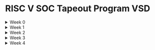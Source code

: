 
# RISC V SOC Tapeout Program VSD

<details>
  <summary>Week 0 </summary>

# Week 0 - Tools Installation

### **System Requirements**
- 6 GB RAM
- 50 GB HDD
- Ubuntu 20.04 or higher
- 4 vCPU

### <ins>**Yosys**</ins>
```bash
$ sudo apt-get update
$ git clone https://github.com/YosysHQ/yosys.git
$ cd yosys
$ sudo apt install make (If make is not installed please install it)
$ sudo apt-get install build-essential clang bison flex \
libreadline-dev gawk tcl-dev libffi-dev git \
graphviz xdot pkg-config python3 libboost-system-dev \
libboost-python-dev libboost-filesystem-dev zlib1g-dev
$ make config-gcc
$ make
$ sudo make install
```
![Alt Text](Images/Yosys.png)

### <ins>**Icarus Verilog**</ins>
```bash
$ sudo apt-get update
$ sudo apt-get install iverilog
```
![Alt Text](Images/IcarusVerilog.png)

### <ins>**Gtkwave**</ins>
```bash
$ sudo apt-get update
$ sudo apt install gtkwave
```
![Alt Text](Images/gtkwave.png)

</details>

<details>
  <summary>Week 1 </summary>


   <details>
       <summary>Day 1 </summary>

## **Day 1 - Introduction to Verilog RTL Design and Synthesis**

### <ins>**Introduction to open-source simulator Iverilog**</ins>

Folder structure of the git clone:
- `lib` - will contain sky130 standard cell library
- `my_lib/verilog_models` - will contain standard cell verilog model
- `verilog_files` -contains the lab experiments source files

![Alt Text](Images/IverilogFlow.png)


Example of a design good_mux.v 

```
module good_mux (input i0 , input i1 , input sel , output reg y);
always @ (*)
begin
	if(sel)
		y <= i1;
	else 
		y <= i0;
end
endmodule
```
Example of a testbench tb_good_mux.v 

```
`timescale 1ns / 1ps
module tb_good_mux;
	// Inputs
	reg i0,i1,sel;
	// Outputs
	wire y;

        // Instantiate the Unit Under Test (UUT)
	good_mux uut (
		.sel(sel),
		.i0(i0),
		.i1(i1),
		.y(y)
	);

	initial begin
	$dumpfile("tb_good_mux.vcd");
	$dumpvars(0,tb_good_mux);
	// Initialize Inputs
	sel = 0;
	i0 = 0;
	i1 = 0;
	#300 $finish;
	end

always #75 sel = ~sel;
always #10 i0 = ~i0;
always #55 i1 = ~i1;
endmodule
```
Command to run the design and testbench
```
iverilog good_mux.v tb_good_mux.v
```
The output of the iverilog is a .vcd file and a.out file is created. By executing a.out iverilog dump the vcd file.

### <ins>**Introduction to GTKWave**</ins>

Gtkwave will be used to generate the waveforms and display in visual format.

Command to view the vcd file in gtkwave 
```
gtkwave tb_good_mux.vcd
```
The waveform in gtwave is shown below


![Alt Text](Images/IverilogFlow.png)

### <ins>**Introduction to Yosys**</ins>

It is the synthesizer used to convert RTL to netlist.
Netlist should be the same as the Design but represented in the form of standard cells.
The same testbench can be used to verify RTL and Synthesized Netlist.


![Alt Text](Images/YosysFlow.png)

### <ins>**Introduction to Logic Synthesis**</ins>


![Alt Text](Images/SynthesisIllustration.png)

### <ins>**Lab using Yosys and Sky130 PDKs**</ins>


</details>

<details>
  <summary>Day 2 </summary>

	
## **Day 2 - Timing libs, Hierarchical vs Flat Synthesis and Efficient Flop Coding Styles**

### <ins>** Introduction to timing .libs**</ins>

Libraries are characterized based on PVT (process, voltage, temperature) \
Process -> Variations due to fabrication \
Voltage -> Variations due to voltage \
Temperature -> Variations due to temperature 

As seen in the screenshot below \
tt stands for typical in the .lib name \
025C stands for temperature of 25 C in the .lib name \
1v80 stands for voltage of 1.8V in the .lib name

![Alt Text](Images/LibraryFile.png)

-cell defines the beginning of the cell. Other information of cells mentioned are:
- Leakage power based on the combination of inputs
- Area
- Power ports
- Input capacitance
- Power associated with the pin
- Transition
- Delay

### <ins>**Hierarchical vs Flat Synthesis**</ins>

### <ins>**Hierarchical Synthesis**</ins>

Report after synthesizing multiple_modules.v. As shown below the sub_modules statistics are printed. For example, sub-module1 has 1 AND gate and sub-module2 has 1 OR gate. This is an example of Hierarchical Synthesis.

![Alt Text](Images/SubmoduleCode.png)

Hierarchy is preserved. sub_module1 and sub_module2 are instantiated separately in the synthesized Verilog netlist. Rather than seeing AND or OR gate, we see sub_modules when we run the command 'show' as shown in the screenshot.

![Alt Text](Images/SubmodeleBlock.png)

If we look into the sub_module2 in synthesized netlist 'multiple_modules_hier.v', we see that rather than OR gate, the inputs a & b, pass through the inverter and then NAND gate. It is because in CMOS, stacking PMOS, which happens in 'OR' gate is bad as PMOS has lower mobility and always have to be wider to get some meaningful output. The next step is to check .lib file for the answer.

### <ins>**Flat Synthesis**</ins>

The design can be flattened by using the command `flatten`.

Screenshot shows the command, synthesized netlist and the logical diagram.

![Alt Text](Images/FlattenImage.png)

### <ins>**Sub-module Level Synthesis**</ins>

RTL (Register Transfer Level) designs are often modular, with various functional blocks or sub-modules. Sub-module level synthesis allows each of these sub-modules to be synthesized independently.

Why is the sub-module level synthesis necessary?

- Optimization and Area Reduction: By synthesizing sub-modules separately, the synthesis tool can optimize each one individually. It performs logic optimization, technology mapping, and area minimization for each sub-module. This leads to more efficient use of resources and reduced overall chip area.
- Resuability: Each submodule can be designed, verified, and optimized independently. They can be reused in a large design multiple times saving time and enhancing efficiency. 
- Parallel Processing: Different sub-modules can be synthesized concurrently, improving efficiency. For large designs, parallel synthesis significantly reduces turnaround time.

The commands to run sub-module synthesis
```
read_liberty -lib ../lib/sky130_fd_sc_hd__tt_025C_1v80.lib
read_verilog multiple_modules.v
synth -top sub_module1
abc -liberty ../lib/sky130_fd_sc_hd__tt_025C_1v80.lib
show
```

The screenshot shows that when sub_module1 is synthesized, only AND gate is generated. 

![Alt Text](Images/Submodel1.png)

### <ins>**Various Flop Coding Styles and Optimization**</ins>

### <ins>**Why do we need flops and how do they prevent glitches in the circuit?**</ins>

Glitches can occur in digital circuits due to various reasons such as signal delays, noise, or timing issues. Flops prevent glitches during the operation in the following ways:

- Synchronization: Flops are edge-triggered devices, meaning they respond only to transitions of the input signal (e.g., rising edge, falling edge). This synchronization ensures that the output changes only at specific points, reducing the likelihood of glitches caused by transient signal variations.
- Timing Control: Flops are typically controlled by a clock signal, ensuring that all circuit operations occur synchronously. This eliminates timing issues that could lead to glitches due to data arriving at different times.

![Alt Text](Images/WhyFlops.png)

### <ins>**Different types of flops**</ins>

To initialize flops, we need to `set` and `reset` which can be synchronous or asynchronous.

![Alt Text](Images/TypesOfFlop.png)


The screenshot below shows DFF with asynchronous reset HDL simulation in Iverilog and  waveform display in GTKwave. Irrespective of the clock and d, as soon as async_reset=1, q=0.

![Alt Text](Images/DffAsyncresWave.png)

### <ins>**Synthesizing flops**</ins>

The command to synthesize ***DFF with asynchronous reset*** as an example
```
read_liberty -lib ../lib/sky130_fd_sc_hd__tt_025C_1v80.lib
read_verilog dff_asyncres.v
synth -top dff_asyncres
dfflibmap -liberty ../lib/sky130_fd_sc_hd__tt_025C_1v80.lib
abc -liberty ../lib/sky130_fd_sc_hd__tt_025C_1v80.lib
show
```
![Alt Text](Images/DffAsyncresBlock.png)


On synthesizing ***DFF with synchronous reset*** we get NOR gate with inverted `d` as shown in the screenshot below. However,on evaluating the boolean expression, we reached the same logic realization. 


![Alt Text](Images/DffSyncresBlock.png)


### <ins>**Synthesizing mult2 (multiply by 2)**</ins>

 
To implement `y[3:0] = 2*a[2:0]`, we append a `1'b0 `to the `a[2:0]` i.e, `y[3:0] = {a[2:0],0}`. This is also equal to left shift the input bits by 1.
This can be realized by just wiring.
So we expect no hardware which is also seen in the screenshot below, analysis after synthesis and show. The command 'abc' is not required for mapping when there are no cells.

![Alt Text](Images/Mul2Block.png)

### <ins>**Synthesizing mult9 (multiply by 9 or 8+1)**</ins>

`y=9*a` can be considered `8*a+1*a`
To implement `y[5:0] = 9*a[2:0]`, we append `000` to `a[2:0]` and then add `a` i.e, `y[5:0] = {a[2:0],000} + a[2:0]`.
This can be realized just by wiring.
So we expect no hardware which is also seen in the screenshot below, analysis after synthesis and show. The command 'abc' is not required for mapping when there are no cells.

![Alt Text](Images/Mul8Block.png)

</details>

<details>
	<summary>Day 3</summary>
	
## **Day 3 - Combinational and Sequential Optimizations**

### <ins>**Introduction to Optimizations**</ins>

### <ins>**Combinational Logic Optimization**</ins>

It means squeezing the logic to get the most optimized design in terms of area and power. the most commonly used techniques are:
1) Constant propagation using direct optimization
2) Boolean logic optimization using K-map and Quine McKlusky

An example of constant propagation optimization is highlighted below.

![Alt Text](Images/ConstantPropagation.png)

An example of boolean optimization is highlighted below.

![Alt Text](Images/BooleanLogicOptimization.png)

### <ins>**Sequential Logic Optimization**</ins>

The technqiues used are:

1) Basic
   - Sequential constant propagation
2) Advanced (not covered as part of lab)
   - Static optimization
   - Retiming
   - Sequential logic cloning (floorplan aware synthesis)

An example of sequential constant propagation is highlighted below of DFF with asynchronous reset where D input is grounded. To note, the same technique cannot be applied to DFF with the asynchronous set because while `Q=1` when `Set=1`, but `Q=0` at `Set=0` at the next CLK pulse. Q is dependent not only on Set but also on the clock edge.

![Alt Text](Images/SequentialConstant.png)

Retiming is a technique to improve the performance of the circuit.

![Alt Text](Images/StateOpt.png)

### <ins>**Combinational Logic Optimizations**</ins>

Commands for optimization

```
opt_clean -purge
```
### <ins>**Optimization of opt_check.v**</ins>

Syntax for opt_check.v
```
module opt_check (input a , input b , output y);
        assign y = a?b:0;
endmodule
```
For opt_check.v the assignment `y = a?b:0` reduces to `y = ab`. The screenshot shown below explains this

![Alt Text](Images/OptCheck.png)

The logic implementation after synthesis for opt_check.v is shown below, showing only AND gate.

![Alt Text](Images/OptCheckBlock.png)


### <ins>**Optimization of opt_check2.v**</ins>

Syntax for opt_check2.v
```
module opt_check2 (input a , input b , output y);
        assign y = a?1:b;
endmodule
```
For opt_check2.v the assignment `y = a?1:b` reduces to `y = a + b`. 

The logic implementation after synthesis for opt_check2.v is shown below, showing only OR gate.

![Alt Text](Images/OptCheck2Block.png)

### <ins>**Optimization of opt_check3.v**</ins>

Syntax for opt_check3.v
```
module opt_check3 (input a , input b, input c , output y);
	assign y = a?(c?b:0):0;
endmodule
```
For opt_check.v the assignment `y = a?(c?b:0):0` reduces to `y = abc`. The screenshot shown below explains this.

![Alt Text](Images/OptLogic.png)

The logic implementation after synthesis for opt_check3.v is shown below, showing 3 input AND gate.

![Alt Text](Images/OptCheck3Block.png)

### <ins>**Optimization of multiple_module_opt.v**</ins>

Syntax of multiple_module_opt.v
```
module sub_module1(input a , input b , output y);
 assign y = a & b;
endmodule

module sub_module2(input a , input b , output y);
 assign y = a^b;
endmodule

module multiple_module_opt(input a , input b , input c , input d , output y);
wire n1,n2,n3;

sub_module1 U1 (.a(a) , .b(1'b1) , .y(n1));
sub_module2 U2 (.a(n1), .b(1'b0) , .y(n2));
sub_module2 U3 (.a(b), .b(d) , .y(n3));

assign y = c | (b & n1); 
endmodule
```
The logic implementation after synthesis for multiple_module_opt.v is shown below.

![Alt Text](Images/MultipleModuleOpt.png)

### <ins>**Sequential Logic Optimizations**</ins>

Both the dff_const1.v and dff_const2 are explained below.

![Alt Text](Images/SequentialLogics.png)

### <ins>**Optimizing dff_const1.v**</ins>

Syntax for dff_const1.v
```
module dff_const1(input clk, input reset, output reg q);
always @(posedge clk, posedge reset)
begin
	if(reset)
		q <= 1'b0;
	else
		q <= 1'b1;
end

endmodule
```
For dff_const1.v, `q=0` as long as `reset=1`. However, when `reset=0` `q` doesn't immediately becomes `1` rather at the next rising edge of the `clk` as shown below. ***So the optimization cannot be applied***.

![Alt Text](Images/TbDffConst1.png)

The commands to run the synthesis
```
read_liberty -lib ../lib/sky130_fd_sc_hd__tt_025C_1v80.lib
read_verilog dff_const1.v
synth -top dff_const1
dfflibmap -liberty ../lib/sky130_fd_sc_hd__tt_025C_1v80.lib
abc -liberty ../lib/sky130_fd_sc_hd__tt_025C_1v80.lib
show
```

The logic implementation after synthesis for dff_const1.v is shown below.

![Alt Text](Images/DffConst1Block.png)

***complete dff_const2,4,5***

### <ins>**Optimizing dff_const3.v**</ins>

Syntax for dff_const3.v
```
module dff_const3(input clk, input reset, output reg q);
reg q1;

always @(posedge clk, posedge reset)
begin
	if(reset)
	begin
		q <= 1'b1;
		q1 <= 1'b0;
	end
	else
	begin
		q1 <= 1'b1;
		q <= q1;
	end
end

endmodule
```
For dff_const3.v, there are two flops.  `q1=0` as long as `reset=1`. However, when `reset=0` `q1` doesn't immediately becomes `1` rather at the next rising edge of the `clk` with some propagation delay as shown below. `q=1` as long as `reset=1`, acting as `set` rather than `reset`. However, when `reset=0` `q` samples `q1` as `0` as there are some propagation delay for `q1`as shown below. At the next `clk` edge `q` samples `q1` as `1`.
***So the optimization cannot be applied***.

![Alt Text](Images/DffConst3Logic.png)

The command to run HDL simulation
```
iverilog dff_const3.v tb_dff_const3.v
./a.out
gtkwave tb_dff_const3.vcd
```
The HDL simulation is shown below.

![Alt Text](Images/DffConst3Wave.png)

The commands to run the synthesis
```
read_liberty -lib ../lib/sky130_fd_sc_hd__tt_025C_1v80.lib
read_verilog dff_const3.v
synth -top dff_const3
dfflibmap -liberty ../lib/sky130_fd_sc_hd__tt_025C_1v80.lib
abc -liberty ../lib/sky130_fd_sc_hd__tt_025C_1v80.lib
show
```

The logic implementation after synthesis for dff_const3.v is shown below.

![Alt Text](Images/DffConst3Block.png)

### <ins>**Sequential Optimzations for Unused Outputs**</ins>

### <ins>**Optimization of Case1: 3-bit Up Counter with q[0] used (counter_opt.v)**</ins>

Example of a counter where bits at the position of [2] and [1] are unused.

```
module counter_opt (input clk , input reset , output q);
reg [2:0] count;
assign q = count[0];

always @(posedge clk ,posedge reset)
begin
	if(reset)
		count <= 3'b000;
	else
		count <= count + 1;
end

endmodule
```
The screenshot explains the logic of the counter. Only q[0] is used. ***So the optimization can be applied***.

![Alt Text](Images/Opt.png)


</details>

<details>

 <summary>Day 4 </summary>
 
## **Day 4 - GLS, Blocking vs Non-blocking and Synthesis-Simulation Mismatch**

### <ins>**GLS, Synthesis-Simulation Mismatch, and Blocking/Non-blocking Statements**</ins>

### <ins>**Why is Gate Level Simulation (GLS) necessary?**</ins>

- Verify the correctness of the design after synthesis
- Ensure the timing of the design is met which is done with delay annotation (timing aware)

![Alt Text](Images/GLSUsingIverilog.png)
  
### <ins>**Synthesis Simulation Mismatches**</ins>

It happens because of the following reasons
- Missing sensitivity list
- Blocking vs non-blocking assignments
- Non-standard verilog coding

### <ins>**(1) Missing sensitivity list**</ins>

As shown in the screenshot below, `always` block is evaluated only when `sel` is changing. So output `y` is not evaluated when `sel` is not changing although `i0` and `i1` are changing. Rather it acts like a latch. The code on the right side represents the correct design coding for `mux`. In this case `always` is evaluated for any signal changes. 

![Alt Text](Images/MissingList.png)

### <ins>**(2) Blocking vs Non-blocking Assignments**</ins>

 ### <ins>**Blocking Statements**</ins>
 
 - Represented by `=`
 - Executes the statements in the order it is written inside always block
 - So the first statement is evaluated before the second statement

### <ins>**Non-Blocking Statements**</ins>

- Represented by `<=`
- Executes all the RHS when always block is entered and assigns to LHS
- Parallel execution

   The left side of the screenshot below gives us the correct execution. While the right side can lead to serious issues as `d` is assigned to `q` directly. ***So choosing non-blocking statements is best practice*** (highlighted in the screenshot below).

![Alt Text](Images/CaveatsWithBlocking.png)

 ### <ins>**Blocking Statements Leading to Synthesis Simulation Mismatch**</ins>

In the code shown below, `y` gets the old `q0` value. This will mimic delay or flop. But when you synthesize, there will be no flop. If the order is changed (right side code), latest value of `q0` is assigned to `y`. 

When synthesized, both will lead to the same circuit. However, simulation will result in different behavior. For the left side of the code, `y` gets the old `q0` value and for the right side of the code, `y` gets the latest `q0` value leading to a synthesis simulation mismatch. 

This issue is resolved by using ***non-blocking statements***.

![Alt Text](Images/Caveat.png)

### <ins>**Labs on GLS and Synthesis-Simulation Mismatch**</ins>

### <ins>**Ternary operator MUX (ternary_operator_mux.v)**</ins>

The Verilog code of ternary_operator_mux.v
```
module ternary_operator_mux (input i0 , input i1 , input sel , output y);
	assign y = sel?i1:i0;
	endmodule
```
The command to run HDL simulation
```
iverilog ternary_operator_mux.v tb_ternary_operator_mux.v
./a.out
gtkwave tb_ternary_operator_mux.vcd
```
HDL Simulation waveform of ternary_operator_mux.v is shown in the screenshot below

![Alt Text](Images/TernaryWave.png)

The commands to run the synthesis for ternary_operator_mux.v
```
read_liberty -lib ../lib/sky130_fd_sc_hd__tt_025C_1v80.lib
read_verilog ternary_operator_mux.v
synth -top ternary_operator_mux
abc -liberty ../lib/sky130_fd_sc_hd__tt_025C_1v80.lib
show
write_verilog ternary_operator_mux_net.v
```

![Alt Text](Images/TernarayBlock.png)

The commands to do GLS for ternary_operator_mux.v
```
iverilog ../my_lib/verilog_model/primitives.v ../my_lib/verilog_model/sky130_fd_sc_hd.v ternary_operator_mux_net.v tb_ternary_operator_mux.v
./a.out
gtkwave tb_ternary_operator_mux.vcd
```
The GLS output is shown below.

![Alt Text](Images/TernaryGLSWave.png)

### <ins>**Bad MUX (bad_mux.v)**</ins>

The `always` block is executed only at `sel` signal. It works like a flop rather than mux.
The Verilog code of bad_mux.v
```
module bad_mux (input i0 , input i1 , input sel , output reg y);
always @ (sel)
begin
	if(sel)
		y <= i1;
	else 
		y <= i0;
end
endmodule
```

The command to run HDL simulation
```
iverilog bad_mux.v tb_bad_mux.v
./a.out
gtkwave tb_bad_mux.vcd
```
HDL Simulation waveform of bad_mux.v is shown in the screenshot below

![Alt Text](Images/BadMuxWave.png)

The commands to run the synthesis for bad_mux.v.
```
read_liberty -lib ../lib/sky130_fd_sc_hd__tt_025C_1v80.lib
read_verilog bad_mux.v
synth -top bad_mux
abc -liberty ../lib/sky130_fd_sc_hd__tt_025C_1v80.lib
show
write_verilog bad_mux_net.v
```

The synthesis report shows it is still inferring the mux but not the flop.

![Alt Text](Images/BadMuxBlock.png)

The commands to do GLS for bad_mux.v
```
iverilog ../my_lib/verilog_model/primitives.v ../my_lib/verilog_model/sky130_fd_sc_hd.v bad_mux_net.v tb_bad_mux.v
./a.out
gtkwave tb_bad_mux.vcd
```
The GLS output is shown below. This shows correct functionality which is different from HDL simulation, leading to ***synthesis simulation mismatch***.

![Alt Text](Images/BadMuxGLSWave.png)

### <ins>**Labs on Synthesis-Simulation Mismatch for Blocking Statements**</ins>

### <ins>**Blocking Caveat (blocking_caveat.v)**</ins>

The logic to simulate is shown below.

![Alt Text](Images/BlockingCaveats.png)

The Verilog code of blocking_caveat.v
```
module blocking_caveat (input a , input b , input  c, output reg d); 
reg x;
always @ (*)
begin
	d = x & c;
	x = a | b;
end
endmodule
```

The command to run HDL simulation
```
iverilog blocking_caveat.v tb_blocking_caveat.v
./a.out
gtkwave tb_blocking_caveat.vcd
```
HDL Simulation waveform of blocking_caveat.v is shown in the screenshot below. `d` takes the old value of `x` causing incorrect functionality.

![Alt Text](Images/BlockingCaveatsWave.png)


The commands to run the synthesis for bad_mux.v.
```
read_liberty -lib ../lib/sky130_fd_sc_hd__tt_025C_1v80.lib
read_verilog blocking_caveat.v
synth -top blocking_caveat
abc -liberty ../lib/sky130_fd_sc_hd__tt_025C_1v80.lib
show
write_verilog blocking_caveat_net.v
```

The synthesis report and logic synthesis is shown below.

![Alt Text](Images/BlockingCaveatsBlock.png)


The commands to do GLS for bad_mux.v
```
iverilog ../my_lib/verilog_model/primitives.v ../my_lib/verilog_model/sky130_fd_sc_hd.v blocking_caveat_net.v tb_blocking_caveat.v
./a.out
gtkwave tb_blocking_caveat.vcd
```
The GLS output is shown below. In this case, `d` takes the current value of `x` causing incorrect functionality.The waveform shows correct functionality which is different from HDL simulation, leading to ***synthesis simulation mismatch***.

![Alt Text](Images/BlockingCaveatsGLSWave.png)

</details>

<details>

 <summary>Day 5 </summary>

 ## **Day 5- Optimization in Synthesis**

### <ins>**If-Case Constructs**</ins>

### <ins>**Understanding If Statements in Hardware Context**</ins>

When we write an `if` statement in Verilog, we're not just creating a conditional check - we're describing hardware behavior. The synthesis tool interprets these constructs and creates actual digital circuits.

### <ins>**Priority Logic Architecture**</ins>

```
// This RTL description...
always @(*) begin
    if (condition1)
        output = input1;
    else if (condition2)
        output = input2;
    else if (condition3)
        output = input3;
    else
        output = default_value;
end
```

 Creates a **priority encoder** followed by a **multiplexer chain** in hardware. The first condition has the highest priority, and the evaluation proceeds sequentially until a match is found.

### <ins>**The Latch Inference Trap**</ins>

The most critical issue in synthesis occurs when we write incomplete conditional statements:

```
// Creates unwanted latch
always @(*) begin
    if (en)t
        data_out = data_in;
    // Missing else clause!
end
```

**Why does this happen?** When `enable` is false, the synthesis tool doesn't know what value `data_out` should take. To maintain the previous value, it infers a **D-latch** - creating sequential behavior in what should be combinational logic.

### <ins>**Proper Combinational Logic**</ins>

```
// Complete specification
always @(*) begin
    if (enable)
        data_out = data_in;
    else
        data_out = 1'b0;  // Explicit default
end
```

### <ins>**When Latches Are Acceptable**</ins>

In sequential circuits, incomplete if statements are often intentional:

```
//  Sequential counter logic
always @(posedge clk or posedge reset) begin
    if (reset)
        counter <= 0;
    else if (increment)
        counter <= counter + 1;
    // No else needed - register holds value
end
```
---

### <ins>**Case Statements: Parallel Selection Logic**</ins>

Case statements provide a different approach to multi-way selection, synthesizing into **multiplexers** rather than priority logic.

### <ins>**Basic Multiplexer Implementation**</ins>

```
always @(*) begin
    case (selector)
        2'b00: output = input0;
        2'b01: output = input1;
        2'b10: output = input2;
        2'b11: output = input3;
    endcase
end
```

This creates a clean 4:1 multiplexer in hardware - much more efficient than equivalent if-else chains for parallel selection.

### <ins>**Three Critical Pitfalls**</ins>

### <ins>**Caveat 1: Incomplete Case Coverage**</ins>

```
// Missing cases
case (select)
    2'b00: y = a;
    2'b01: y = b;
    // What happens for 2'b10 and 2'b11?
endcase
```
**Solution:** Always include a `default` case to handle uncovered conditions.

### <ins>**Caveat 2: Partial Assignment**</ins>

```
// Inconsistent assignments
case (mode)
    2'b00: begin
        x = data1;
        y = data2;  // Both assigned
    end
    2'b01: begin
        x = data3;  // y not assigned - latch inferred!
    end
endcase
```
**Solution:** Ensure all outputs are assigned in every case branch.

### <ins>**Caveat 3: Overlapping Cases**</ins>

```
// Ambiguous specification
case (sel)
    2'b00: y = a;
    2'b01: y = b;
    2'b10: y = c;
    2'b1?: y = d;  // Overlaps with 2'b10!
endcase
```

Unlike if-else statements (which have built-in priority), overlapping cases create undefined behavior.

### <ins>**Incomplete If Analysis**</ins>

We begin our practical investigation with two critical test cases that demonstrate latch inference in action.

### <ins>**Experiment: incomp_if.v**</ins>

```
module incomp_if (input i0, i1, i2, output reg y);
always @(*) begin
    if(i0)
        y <= i1;
    // Deliberately incomplete
end
endmodule
```

**Laboratory Procedure:**

```
# RTL Simulation
iverilog incomp_if.v tb_incomp_if.v
./a.out
gtkwave tb_incomp_if.vcd
```

![Alt Text](Images/IncompIfWave.png)

**Observations from RTL Simulation:** The waveform shows expected behavior - when `i0` is high, `y` follows `i1`. When `i0` is low, `y` maintains its previous value.

**Synthesis Analysis:**

```
# Yosys Synthesis Flow
read_liberty -lib ../my_lib/lib/sky130_fd_sc_hd__tt_025C_1v80.lib
read_verilog incomp_if.v
synth -top incomp_if
abc -liberty ../my_lib/lib/sky130_fd_sc_hd__tt_025C_1v80.lib
show
```

![Alt Text](Images/IncompIfBlock.png)

**Critical Discovery:** The synthesis output reveals a D-latch connected to a multiplexer. This is hardware we didn't intend to create! The latch enables the "memory" behavior observed in simulation.

**GLS Wave**

```
iverilog ../my_lib/verilog_model/primitives.v ../my_lib/verilog_model/sky130_fd_sc_hd.v incomp_if_net.v tb_incomp_if.v
./a.out
gtkwave tb_incomp_if.vcd
```

### <ins>**Experiment: incomp_if2.v**

```
module incomp_if2 (input i0, i1, i2, i3, output reg y);
always @(*) begin
    if(i0)
        y <= i1;
    else if (i2)
        y <= i3;
    // Still incomplete - no final else
end
endmodule
```

![Alt Text](Images/IncompIf2Wave.png)

**Synthesis Analysis:**

```
# Yosys Synthesis Flow
read_liberty -lib ../my_lib/lib/sky130_fd_sc_hd__tt_025C_1v80.lib
read_verilog incomp_if2.v
synth -top incomp_if2
abc -liberty ../my_lib/lib/sky130_fd_sc_hd__tt_025C_1v80.lib
show
```

![Alt Text](Images/IncompIf2Block.png)

### <ins>**Case Statement Exploration**</ins>

Our investigation continues with systematic analysis of case statement behaviors and their synthesis implications.

### <ins>**Experiment: incomp_case.v**</ins>

```
module incomp_case (input i0, i1, i2, input [1:0] sel, output reg y);
always @(*) begin
    case(sel)
        2'b00: y = i0;
        2'b01: y = i1;
        // Missing 2'b10 and 2'b11 cases
    endcase
end
endmodule
```

**Lab Procedure**

```
# RTL Simulation
iverilog incomp_case.v tb_incomp_case.v
./a.out
gtkwave tb_incomp_case.vcd
```
![Alt Text](Images/IfcompCaseWave.png)


**Synthesis Analysis:**

```
# Yosys Synthesis Flow
read_liberty -lib ../my_lib/lib/sky130_fd_sc_hd__tt_025C_1v80.lib
read_verilog incomp_case.v
synth -top incomp_case
abc -liberty ../my_lib/lib/sky130_fd_sc_hd__tt_025C_1v80.lib
write_verilog -noattr incomp_case_net.v
show
```
![Alt Text](Images/InCompCaseBlock.png)

**Synthesis Result:** Similar to incomplete if statements, the missing cases result in latch inference. The synthesized circuit includes memory elements for the uncovered selector values.


**GLS Wave**

```
iverilog ../my_lib/verilog_model/primitives.v ../my_lib/verilog_model/sky130_fd_sc_hd.v incomp_if_net.v tb_incomp_if.v
./a.out
gtkwave tb_incomp_if.vcd
```
![Alt Text](Images/IncompCaseGLSWave.png)

### <ins>**Experiment: comp_case.v (Complete Case)**</ins>

```
module comp_case (input i0, i1, i2, input [1:0] sel, output reg y);
always @(*) begin
    case(sel)
        2'b00: y = i0;
        2'b01: y = i1;
        default: y = i2;  // Covers remaining cases
    endcase
end
endmodule
```
**Lab Procedure**

```
# RTL Simulation
iverilog comp_case.v tb_comp_case.v
./a.out
gtkwave tb_incomp_case.vcd
```
![Alt Text](Images/CompCaseWave.png)


**Synthesis Analysis:**

```
# Yosys Synthesis Flow
read_liberty -lib ../my_lib/lib/sky130_fd_sc_hd__tt_025C_1v80.lib
read_verilog comp_case.v
synth -top comp_case
abc -liberty ../my_lib/lib/sky130_fd_sc_hd__tt_025C_1v80.lib
write_verilog -noattr comp_case_net.v
show
```
![Alt Text](Images/CompCaseBlock.png)

**Synthesis Result:** Clean multiplexer implementation with no latches. This demonstrates the importance of complete case coverage.

**GLS Wave**

```
iverilog ../my_lib/verilog_model/primitives.v ../my_lib/verilog_model/sky130_fd_sc_hd.v incomp_if_net.v tb_incomp_if.v
./a.out
gtkwave tb_incomp_if.vcd
```
![Alt Text](Images/CompCaseGLSWave.png)


### <ins>**Experiment: bad_case.v (Overlapping Cases)**</ins>

```
module bad_case (input i0, i1, i2, i3, input [1:0] sel, output reg y);
always @(*) begin
    case(sel)
        2'b00: y = i0;
        2'b01: y = i1;
        2'b10: y = i2;
        2'b1?: y = i3;  // Wildcard overlaps with 2'b10
    endcase
end
endmodule
```
**Lab Procedure**

```
# RTL Simulation
iverilog bad_case.v tb_bad_case.v
./a.out
gtkwave tb_bad_case.vcd
```
![Alt Text](Images/BadCaseWave.png)


**Synthesis Analysis:**

```
# Yosys Synthesis Flow
read_liberty -lib ../my_lib/lib/sky130_fd_sc_hd__tt_025C_1v80.lib
read_verilog bad_case.v
synth -top bad_case
abc -liberty ../my_lib/lib/sky130_fd_sc_hd__tt_025C_1v80.lib
write_verilog -noattr comp_case_net.v
show
```
![Alt Text](Images/BadCaseBlock.png)


**Critical Insight:** The wildcard pattern `2'b1?` matches both `2'b10` and `2'b11`, creating ambiguity. Synthesis tools may resolve this differently than simulation, leading to **functional mismatches**.

**GLS Wave**

```
iverilog ../my_lib/verilog_model/primitives.v ../my_lib/verilog_model/sky130_fd_sc_hd.v incomp_if_net.v tb_incomp_if.v
./a.out
gtkwave tb_incomp_if.vcd
```
![Alt Text](Images/BadCaseGLSWave.png)

### <ins>**Experiment: partial_case_assign.v**</ins>

```
module partial_case_assign (input i0, i1, i2, input [1:0] sel, 
                           output reg y, x);
always @(*) begin
    case(sel)
        2'b00: begin
            y = i0;
            x = i2;  // Both outputs assigned
        end
        2'b01: y = i1;  // Only y assigned - x gets latch!
        default: begin
            x = i1;
            y = i2;
        end
    endcase
end
endmodule
```
![Alt Text](Images/PartialCaseBlock.png)

**Synthesis Analysis:** The output reveals **mixed behavior** - `y` is purely combinational, while `x` has a latch for the `2'b01` case. This creates a circuit with both combinational and sequential elements from a single always block.

</details>
</details>



<details>
  <summary>Week 2 </summary>

 <details>
  <summary> Theory </summary>

  # Problem Statement
This project delves into designing a compact, open-source **System on Chip (SoC)** based on **RVMYTH**, a RISC-V-based processor core. The SoC integrates a **Phase-Locked Loop (PLL)** for precise clock generation and control, alongside a **10-bit Digital-to-Analog Converter (DAC)** for interfacing with external analog systems. By converting digital signals into analog, this DAC allows BabySoC to communicate with devices that accept analog inputs, such as televisions and mobile phones, enabling output in the form of audio or video. Ultimately, this Sky130-technology-based SoC aims to provide a highly documented, educational platform for learning and experimentation in digital-analog interfacing.

<details>
<summary>1. Understanding System on a Chip (SoC)</summary>

   A **System on a Chip (SoC)** is like a mini-computer built on a single chip. Instead of needing separate parts for each function, an SoC combines everything into one small package. This makes it especially useful for devices where space, power, and efficiency are important, like smartphones, smartwatches, and tablets. Let's break down what an SoC includes and why it's essential:

### Key Parts of an SoC

1. **CPU (Central Processing Unit)**:
   - The brain of the SoC, handling all main instructions and decisions.
   - Manages tasks like calculations, data processing, and running applications.

2. **Memory**:
   - **RAM** (Random Access Memory) for temporarily storing data as you use the device.
   - **ROM** or **Flash Storage** for keeping information saved even when the device is off.

3. **I/O Ports (Input/Output)**:
   - Connects the SoC to other parts or devices, like a camera, USB, or even your headphones.
   - These ports let the SoC send and receive data externally.

4. **Graphics Processing Unit (GPU)**:
   - Responsible for creating visuals on your screen.
   - Used for gaming, watching videos, or any activity involving images or animations.

5. **Digital Signal Processor (DSP)**:
   - Specialized in processing audio and video signals.
   - Helps with tasks like noise reduction in phone calls or enhancing video quality.

6. **Power Management**:
   - Regulates power usage within the SoC, making sure the chip operates efficiently.
   - This is crucial for extending battery life in portable devices.

7. **Special Features**:
   - Additional features may include Wi-Fi, Bluetooth, and even security modules for safe data handling.
   - These features vary depending on the specific purpose of the SoC.

### Why SoCs Are Awesome

- **Space Saving**: By combining everything into one chip, SoCs help make devices smaller and more portable.
- **Energy Efficient**: Because all the parts are so close together, they use less power, which is especially important for battery-operated devices.
- **High Performance**: Since data doesn't have to travel far, SoCs can process information faster.
- **Cost Effective**: Building a single chip is often cheaper than using multiple parts, reducing the cost for manufacturers and, ultimately, for consumers.
- **Reliable**: Fewer parts mean fewer points of failure, making devices with SoCs generally more dependable.

### Where You’ll Find SoCs

- **Smartphones & Tablets**: Almost all modern mobile devices use SoCs because of their compact size and efficiency.
- **Wearables**: Devices like smartwatches rely on SoCs for their small size and low power use.
- **IoT Gadgets**: Internet of Things devices, like smart home sensors, often use SoCs to handle tasks like monitoring and connecting to Wi-Fi.
- **Cars, TVs, and More**: Embedded systems in cars, TVs, and appliances may also use SoCs to manage their internal functions.

### Some Popular SoCs You Might Know

- **Apple A-Series**: Powers iPhones and iPads.
- **Qualcomm Snapdragon**: Found in many Android phones.
- **Samsung Exynos**: Built for Samsung devices.
- **NVIDIA Tegra**: Powers devices like the Nintendo Switch.

### Challenges with SoCs

- **Complex Design**: Creating an SoC is complicated. Combining multiple functions in one small space requires advanced design skills.
- **Heat Issues**: Packing many components together can lead to overheating. SoCs need cooling solutions to work well over time.
- **Less Flexibility**: Once an SoC is designed, it’s hard to change. This is because each SoC is built for specific tasks or devices.

![Alt Text](Images/ChallengesWithSoc.jpg)


---

In summary, **System on a Chip (SoC)** technology allows us to create powerful, efficient, and compact devices by combining multiple components into one chip. This is why our phone, smartwatch, and even some household appliances can do so much in such a small package.
</details>

<details>
<summary>2. Types of SoCs</summary>

   - **Microcontroller-based SoC**: These SoCs are built around a microcontroller, designed for simple control tasks in everyday devices. Known for their low power usage and efficiency, they’re perfect for applications like home appliances, car systems, and IoT devices, where processing needs are minimal, and power savings are essential.

   - **Microprocessor-based SoC**: This type features a microprocessor, which can handle more demanding tasks and run operating systems. Commonly used in smartphones and tablets, microprocessor-based SoCs manage multiple tasks and support complex applications, providing the higher processing power necessary for interactive and data-intensive applications.

   - **Application-Specific SoC**: Custom-designed for specific, high-performance tasks, these SoCs excel in areas like graphics processing, network management, and multimedia applications. Optimized for speed and efficiency in their designated roles, they’re often used in graphics cards, AI hardware, and specialized industrial or financial systems that require precise, fast processing.

   ### SoC Design Flow
    
  
![Alt Text](Images/SocDesignFlow.png) 


</details>

<details>
<summary>3. Introduction to VSDBabySoC</summary>


VSDBabySoC is a compact yet highly capable System on Chip (SoC) based on the RISC-V architecture. The primary objective of designing this small-scale SoC is to facilitate the simultaneous testing of three open-source intellectual property (IP) cores for the first time while also calibrating its analog components. The VSDBabySoC incorporates an RVMYTH microprocessor, an 8x phase-locked loop (PLL) for generating a stable clock signal, and a 10-bit digital-to-analog converter (DAC) that enables communication with various analog devices.

1. **Initialization and Clock Generation**: Upon receiving an initial input signal, BabySoC activates the PLL. The PLL generates a stable and synchronized clock signal, which is essential for coordinating the activities of the RVMYTH processor and DAC. By synchronizing the system, the PLL ensures that all components operate in harmony, avoiding timing mismatches and ensuring data integrity.

2. **Data Processing in RVMYTH**: Within BabySoC, RVMYTH plays a central role in processing data. Specifically, it utilizes its `r17` register to hold and cycle through values that are used by the DAC. As RVMYTH executes instructions, it sequentially updates `r17` with new data, preparing it for analog conversion. This cyclical processing allows BabySoC to generate continuous data streams that the DAC can output.

3. **Analog Signal Generation via DAC**: The DAC receives the processed digital values from RVMYTH and converts them into an analog signal. This output, saved in a file named `OUT`, can be fed to external devices like TVs and mobile phones, which interpret the analog signals to produce sound or video. This functionality enables BabySoC to interface with consumer electronics, showcasing how digital data can drive multimedia outputs in real-world applications.


![Alt Text](Images/VSDBabySoc.png)


### BabySoC components

   - **RVMYTH (RISC-V CPU)**: RVMYTH is the brain of BabySoC, based on the open-source RISC-V design. It's a simple, customizable CPU that handles processing tasks and communicates with other parts of the SoC. This flexibility makes RVMYTH ideal for learning and experimenting with CPU architecture.

   - **Phase-Locked Loop (PLL)**: The PLL generates a stable clock signal to keep everything in BabySoC running in sync. It matches the SoC's clock with a reference frequency, ensuring reliable timing for RVMYTH and DAC. PLLs are widely used to keep signals aligned in communication and timing circuits.

   - **Digital-to-Analog Converter (DAC)**: The DAC turns digital signals from RVMYTH into analog output, like sound or video. This allows BabySoC to connect with external devices that use analog signals, such as speakers or displays.

## PLL

   - A Phase-Locked Loop (PLL) is a control system that generates an output signal whose phase is synchronized with an input signal. Both signals will have the same frequency and can either have no phase difference or a constant phase difference.
     
**Block Diagram**

![Alt Text](Images/PLLDiagram.png)

A PLL typically consists of three main components:
   - **Phase Detector:** Compares the input signal (reference) with the output signal from the oscillator and generates an error signal based on the phase difference.
   - **Loop Filter:** Usually a low-pass filter that processes the error signal to produce a control voltage.
   - **Voltage-Controlled Oscillator (VCO):** Adjusts its frequency based on the control voltage to match the input frequency.

**Functionality:**
   - The PLL aims to lock the output frequency to the input frequency, maintaining a constant phase relationship between the two signals.
   - In some cases, a frequency divider may be used in the feedback loop to produce an output that is a multiple of the reference frequency.

**Why Can’t Off-Chip Clocks Always Be Used?**

   1. Clock Distribution Delays:
      - Using a single clock source for an entire chip can lead to delays due to long wiring distances, which can affect timing.
   2. Clock Jitter:
      - Off-chip clocks may experience variations in signal timing, known as jitter, which can disrupt synchronization.
   3. Different Frequency Requirements:
      - Various blocks within the same chip may require different clock frequencies. For example, one block might need 200 MHz while another needs 100 MHz.
   4. Crystal Frequency Deviations:
      - When quartz crystals are used as clock sources, they come with a frequency error measured in parts per million (ppm).
      - A higher ppm error means that the frequency can deviate more from the desired value, affecting timing precision.
   5. Frequency Stability:
      - The stability of a crystal’s frequency can vary with temperature. Crystals with higher ppm errors are more likely to exhibit larger frequency variations when temperature changes.
   6. Total Frequency Error:
      - The overall frequency error of a crystal includes contributions from:
         - Frequency Tolerance: The initial error in frequency.
         - Frequency Stability: Variation over temperature.
         - Aging: Changes in frequency over time.
      - Higher ppm errors in any of these factors can lead to larger total frequency errors, impacting the accuracy of timing references in electronic systems.

## DAC

   - A Digital to Analog Converter (DAC) is an electronic device that converts a digital input signal (represented in binary code) into an analog output signal.
   1. Digital Signal Representation:
      - The digital input is composed of bits, specifically 0s and 1s, which represent the digital information.
   2. Structure:
      - A DAC typically has multiple binary inputs and a single analog output.
      - The number of binary inputs is usually a power of two (e.g., 2, 4, 8, 16).
   3. Types of DACs:
      - There are primarily two common types of DACs:
         - Weighted Resistor DAC: Uses resistors with different weights to convert the digital signal into an analog voltage.
         - R-2R Ladder DAC: Uses a repeating network of resistors to achieve the same effect, allowing for simpler design and easier scaling.


![Alt Text](Images/WeightedDAC.jpg)

![Alt Text](Images/R2RLadder.png)

   4. In VSDBabySoC:
      - In the VSDBabySoC design, we are utilizing a 10-bit DAC, which means it can take a digital input represented by 10 bits and convert it into an analog output.

</details>
</details>


<details>
	 <summary> Lab </summary>

## Steps to be followed for pre-synthesis modeling of BabySoC

The repo used for the reference is - https://github.com/manili/VSDBabySoC?tab=readme-ov-file#step-by-step-modeling-walkthrough

1. Make sure that the tools `iverilog` and `GTKwave` are properly installed.
2. Install `sandpiper-saas` with the following commands

   ```
   $sudo apt update
   $sudo apt install python3-pip
   $python3 -m venv myenv
   $source myenv/bin/activate
   $pip install pyyaml click sandpiper-saas
   ```
3. After installing, check if `sandpiper-saas` is present in the path with the command `which sandpiper-saas`. You should get a local path name as shown below.

   ```
   $which sandpiper-saas
   /home/shanmugapriya/myenv/bin/sandpiper-saas
   ```

4. Now we can clone this repository in an arbitrary directory (we'll choose home directory here):

   ```
   cd ~
   git clone https://github.com/manili/VSDBabySoC.git
   ```
6. RVMYTH is designed and created by the TL-Verilog language. So we need a way for compile and transform it to the Verilog language and use the 
   result in our SoC. Here the `sandpiper-saas` will help us do the job.
   
   ```
   cd VSDBabySoC
   sandpiper-saas -i ./src/module/*.tlv -o rvmyth.v --bestsv --noline -p verilog --outdir ./src/module/
   ```
  The last command translates .tlv definition of rvmyth into .v definition.

6. Create an `output` directory inside `VSDBabySoC` using the command `mkdir output`.
     
7. Compile and Simulate the design.

   ```
   iverilog -o output/pre_synth_sim.out -DPRE_SYNTH_SIM src/module/testbench.v -I src/include -I src/module
   cd output
   ./pre_synth_sim.out
   ```
     
8. Open simulation waveform in GTKwave tool

   ```
   gtkwave pre_synth_sim.out
   ```

![Alt Text](Images/InstallingSandpiper.png)

![Alt Text](Images/BabySocWave.png)


In this picture we can see the following signals:

***CLK***: This is the input CLK signal of the RVMYTH core. This signal comes from the PLL, originally. \
***reset***: This is the input reset signal of the RVMYTH core. This signal comes from an external source, originally.\
***OUT***: This is the output OUT signal of the VSDBabySoC module. This signal comes from the DAC (due to simulation restrictions it behaves like a digital signal which is incorrect), originally.\
***RV_TO_DAC[9:0]***: This is the 10-bit output [9:0] OUT port of the RVMYTH core. This port comes from the RVMYTH register #17, originally.\
***OUT***: This is a real datatype wire which can simulate analog values. It is the output wire real OUT signal of the DAC module. This signal comes from the DAC, originally. This can be viewed by changing the `Data Format` of the signal to `Analog -> Step` .

***PLEASE NOTE*** that the sythesis process does not support `real` variables, so we must use the simple `wire` datatype for the `\vsdbabysoc.OUT` instead. The iverilog simulator always behaves `wire` as a digital signal. As a result we can not see the `analog output` via `\vsdbabysoc.OUT` port and we need to use `\dac.OUT` (which is a real datatype) instead.


</details>
    
</details>

<details>
	 <summary> Week 3 </summary>

<details>
	 <summary> Post Synthesis GLS </summary>	 


## Purpose of GLS

Gate-Level Simulation (**GLS**) verifies the functionality of a design **after synthesis**.
Unlike RTL simulation, GLS runs on a **gate-level netlist**, incorporating real gate delays and mapped cells to ensure **timing accuracy** and **functional consistency**.

**Timing Verification** - Uses **SDF** (Standard Delay Format) to validate setup/hold timing and propagation delays.        
**Functional Validation** - Ensures logical correctness after synthesis and technology mapping.                               
**Tools Used** - **Yosys**, **Icarus Verilog**, **GTKWave**                                                        
**Why Important for BabySoC** - Confirms correct operation of integrated modules like **RISC-V processor**, **PLL**, and **DAC**. 


## Yosys Synthesis & Netlist Generation Flow

## Step 1: Load Standard Cell Libraries

```
read_liberty -lib /home/iraj/VLSI/VSDBabySoC/src/lib/avsdpll.lib        # PLL cell library
read_liberty -lib /home/iraj/VLSI/VSDBabySoC/src/lib/avsddac.lib        # DAC cell library
read_liberty -lib /home/iraj/VLSI/VSDBabySoC/src/lib/sky130_fd_sc_hd__tt_025C_1v80.lib  # Sky130 standard cell library
```


## Step 2: Read Verilog Design Files

```
# Top-level SoC module
read_verilog /home/iraj/VLSI/VSDBabySoC/src/module/vsdbabysoc.v

# CPU core (RISC-V Myth)
read_verilog -I /home/iraj/VLSI/VSDBabySoC/src/include /home/iraj/VLSI/VSDBabySoC/src/module/rvmyth.v

# Clock gating module
read_verilog -I /home/iraj/VLSI/VSDBabySoC/src/include /home/iraj/VLSI/VSDBabySoC/src/module/clk_gate.v
```

## Step 3: Synthesis

```
synth -top vsdbabysoc
dfflibmap -liberty /home/iraj/VLSI/VSDBabySoC/src/lib/sky130_fd_sc_hd__tt_025C_1v80.lib
opt
```

## Step 4: Technology Mapping using ABC

```
abc -liberty /home/iraj/VLSI/VSDBabySoC/src/lib/sky130_fd_sc_hd__tt_025C_1v80.lib
```

> Performs logic optimization and maps design to Sky130 standard cells.

## Step 5: Post-Processing

```
flatten
setundef -zero
clean -purge
rename -enumerate
```

## Step 6: Reporting and Writing Output

```
stat
write_verilog -noattr /home/iraj/VLSI/VSDBabySoC/output/post_synth_sim/vsdbabysoc.synth.v
```

**Result:** `vsdbabysoc.synth.v` generated successfully — ready for Gate-Level Simulation.

![Alt Text](Images/Photo1.png)
![Alt Text](Images/Photo2.png)
![Alt Text](Images/Photo3.png)
![Alt Text](Images/Photo4.png)
![Alt Text](Images/Photo5.png)
![Alt Text](Images/Photo6.png)
![Alt Text](Images/Photo7.png)
![Alt Text](Images/Photo8.png)


### Compile

```
iverilog -o /home/iraj/VLSI/VSDBabySoC/output/post_synth_sim/post_synth_sim.out -DPOST_SYNTH_SIM -DFUNCTIONAL -DUNIT_DELAY=#1 -I /home/iraj/VLSI/VSDBabySoC/output/src/include -I /home/iraj/VLSI/VSDBabySoC/output/src/module /home/iraj/VLSI/VSDBabySoC/output/src/module/testbench.v
```

### Navigate 

```
cd /home/iraj/VLSI/VSDBabySoC/output/post_synth_sim/
```
### Run Simulation

```
./post_synth_sim.out
```
### View Waveforms

```
gtkwave post_synth_sim.vcd
```

![Alt Text](Images/WaveformComparision.png)

</details>

<details>
	 <summary> Fundamentals of STA </summary>	

### Timing Graphs using OpenSTA

## Introduction

**Static Timing Analysis (STA)** is a key technique used to verify the timing of digital designs **without requiring simulation vectors**.  
Unlike **timing simulation**, STA analyzes all possible timing paths statically, ensuring the design meets setup and hold time constraints across all conditions.

##  STA in CMOS Design Flow

Timing verification can occur at multiple design stages.  
Below shows a typical **CMOS digital design flow**.

![Alt Text](Images/CMOSFlow.png)

##  What is **OpenSTA**?

**OpenSTA** is an **open-source static timing analyzer** that verifies **timing performance at gate-level** using timing constraints and library data.  
It uses a **TCL interface** for design reading, constraint definition, and reporting.

![Alt Text](Images/Opensta.png)



## Clock Modeling Features

- **Generated Clocks:** Derived from base clocks  
-  **Latency & Source Latency:** Clock propagation and insertion delays  
-  **Uncertainty:** Models jitter/skew margins  
-  **Propagated vs. Ideal:** Realistic or ideal clock tree  
-  **Gated Clock Checks:** Verifies conditional enable clocks  
-  **Multi-Frequency Domains:** Handles multiple asynchronous clocks  


## Delay Calculation

-  **Dartu/Menezes/Pileggi Algorithm** — models RC networks using effective capacitance for realistic gate/net delays.  
-  **External Delay Calculator API** — allows integration of layout or temperature-aware delay models.


## Timing Analysis & Reporting

**OpenSTA** provides powerful commands for timing evaluation:

```
report_checks -from [get_pins U1/Q] -to [get_pins U2/D]
```

Reports setup/hold violations and detailed path timing data.


##  Timing Paths

A **timing path** is the route a signal takes through the design — from source to destination — including both combinational and sequential elements.

| Path Type           | Description                     |
| :------------------ | :------------------------------ |
| Input → Register    | Input captured into a register  |
| Register → Register | Data transfer between registers |
| Register → Output   | Registered output path          |
| Input → Output      | Pure combinational path         |

![Alt Text](Images/paths.png)

##  Setup and Hold Checks

| Type           | Meaning                                    | Violation Cause        |
| :------------- | :----------------------------------------- | :--------------------- |
| **Setup Time** | Data must be stable *before* clock edge    | Data arrives too late  |
| **Hold Time**  | Data must remain stable *after* clock edge | Data changes too early |


## Slack Calculation

Slack quantifies timing margin.

> **Setup Slack** = Data Required Time − Data Arrival Time
> **Hold Slack** = Data Arrival Time − Data Required Time

| Slack Type         | Interpretation                    |
| :----------------- | :-------------------------------- |
| **Positive Slack** | Design meets timing (safe margin) |
| **Zero Slack**     | Critical path (operating limit)   |
| **Negative Slack** | Timing violation (failure)        |


## Common SDC Constraints

SDC defines **timing, environment, and power requirements** of a design.

| Category                 | Example Commands                                                             |
| :----------------------- | :--------------------------------------------------------------------------- |
| **Operating Conditions** | `set_operating_conditions`                                                   |
| **Wire-load Models**     | `set_wire_load_mode`, `set_wire_load_model`, `set_wire_load_selection_group` |
| **Environmental**        | `set_drive`, `set_driving_cell`, `set_load`, `set_input_transition`          |
| **Design Rules**         | `set_max_capacitance`, `set_max_fanout`, `set_max_transition`                |
| **Timing**               | `create_clock`, `set_clock_latency`, `set_input_delay`, `set_output_delay`   |
| **Exceptions**           | `set_false_path`, `set_multicycle_path`, `set_max_delay`                     |
| **Power**                | `set_max_dynamic_power`, `set_max_leakage_power`                             |

![Alt Text](Images/sta6.png)



>  *Static Timing Analysis ensures your design performs reliably at its target clock frequency.*


##  Installation of OpenSTA

**Reference:** For full documentation, follow this link —
 [OpenSTA Guide (spatha_vsd-hdp)](https://github.com/spatha0011/spatha_vsd-hdp/blob/main/Day7/README.md#installation-of-opensta)



### ** Clone the Repository**

```
git clone https://github.com/parallaxsw/OpenSTA.git
cd OpenSTA
```

### **Build the Docker Image**

```
docker build --file Dockerfile.ubuntu22.04 --tag opensta .
```

### ** Run the OpenSTA Container**

```
docker run -i -v $HOME:/data opensta
```

Once inside the container (`%` prompt), OpenSTA is ready to use.


##  Basic Inline Timing Analysis

Use the following commands inside the OpenSTA shell:

```
read_liberty /OpenSTA/examples/nangate45_slow.lib.gz
read_verilog /OpenSTA/examples/example1.v
link_design top
create_clock -name clk -period 10 {clk1 clk2 clk3}
set_input_delay -clock clk 0 {in1 in2}
report_checks
```

To analyze both **setup and hold** paths:

```
report_checks -path_delay min_max
```

## Yosys Synthesis Example

```
cd ~/VLSI/VSDBabySoC/OpenSTA/examples/
yosys
yosys> read_liberty -lib nangate45_slow.lib
yosys> read_verilog example1.v
yosys> synth -top top
yosys> show
```

The netlist diagram and report outcomes can be viewed here:
[Analyzing report outcomes](https://github.com/spatha0011/spatha_vsd-hdp/blob/main/Day7/README.md#analyzing-report-outcomes)


## TCL Script-Based Timing Analysis

Create a script `min_max_delays.tcl`:

```
read_liberty -max /data/VLSI/VSDBabySoC/OpenSTA/examples/nangate45_slow.lib.gz
read_liberty -min /data/VLSI/VSDBabySoC/OpenSTA/examples/nangate45_fast.lib.gz
read_verilog /data/VLSI/VSDBabySoC/OpenSTA/examples/example1.v
link_design top
create_clock -name clk -period 10 {clk1 clk2 clk3}
set_input_delay -clock clk 0 {in1 in2}
report_checks -path_delay min_max
```

Run it inside Docker:

```
docker run -it -v $HOME:/data opensta /data/VLSI/VSDBabySoC/OpenSTA/examples/min_max_delays.tcl
```

This runs a complete **setup and hold analysis** automatically.


For **advanced commands** (e.g., `report_power`, `report_pulse_width_checks`, `report_units`, SPEF-based analysis),
please refer to the original guide:
[Detailed OpenSTA Commands and Outputs](https://github.com/spatha0011/spatha_vsd-hdp/blob/main/Day7/README.md)

</details>

<details>
	 <summary> Timing Analysis </summary>	

# **VSDBabySoC — Basic Timing Analysis with OpenSTA**

This guide walks you through performing **Static Timing Analysis (STA)** for the **VSDBabySoC** design using **OpenSTA** — from preparing libraries to running full PVT corner timing reports.


## **1. Prepare Required Files**

Before running STA, ensure your directory structure is well organized:

```
# Create a directory to store Liberty timing libraries
/VLSI/VSDBabySoC/OpenSTA$ mkdir -p examples/timing_libs/
/VLSI/VSDBabySoC/OpenSTA/examples$ ls timing_libs/
avsddac.lib  avsdpll.lib  sky130_fd_sc_hd__tt_025C_1v80.lib

# Create a directory to store synthesized netlist and constraint files
/VLSI/VSDBabySoC/OpenSTA$ mkdir -p examples/BabySoC
/VLSI/VSDBabySoC/OpenSTA/examples$ ls BabySoC/
gcd_sky130hd.sdc  vsdbabysoc_synthesis.sdc  vsdbabysoc.synth.v
```

**File Overview**

**Standard Cell Library:** `sky130_fd_sc_hd__tt_025C_1v80.lib`
**IP-Specific Libraries:** `avsdpll.lib`, `avsddac.lib`
**Synthesized Netlist:** `vsdbabysoc.synth.v`
**Timing Constraints:** `vsdbabysoc_synthesis.sdc`


## **2. Run Min/Max Delay Timing Checks**

Below is the TCL script to perform **complete min/max timing analysis** on the SoC:

vsdbabysoc_min_max_delays.tcl

```
read_liberty -min /data/VLSI/VSDBabySoC/OpenSTA/examples/timing_libs/sky130_fd_sc_hd__tt_025C_1v80.lib
read_liberty -max /data/VLSI/VSDBabySoC/OpenSTA/examples/timing_libs/sky130_fd_sc_hd__tt_025C_1v80.lib

read_liberty -min /data/VLSI/VSDBabySoC/OpenSTA/examples/timing_libs/avsdpll.lib
read_liberty -max /data/VLSI/VSDBabySoC/OpenSTA/examples/timing_libs/avsdpll.lib

read_liberty -min /data/VLSI/VSDBabySoC/OpenSTA/examples/timing_libs/avsddac.lib
read_liberty -max /data/VLSI/VSDBabySoC/OpenSTA/examples/timing_libs/avsddac.lib

read_verilog /data/VLSI/VSDBabySoC/OpenSTA/examples/BabySOC/vsdbabysoc.synth.v
link_design vsdbabysoc

read_sdc /data/VLSI/VSDBabySoC/OpenSTA/examples/BabySOC/vsdbabysoc_synthesis.sdc

report_checks
```


|  **Command**    |  **Purpose**        |  **Description**                                                                      |
| --------------- | ------------------- | ------------------------------------------------------------------------------------- |
| `read_liberty`  | Load .lib files     | Loads **standard cell and IP libraries** for both min (hold) and max (setup) analysis |
| `read_verilog`  | Read netlist        | Loads the **synthesized gate-level design**                                           |
| `link_design`   | Link top module     | Sets `vsdbabysoc` as the **top-level module**                                         |
| `read_sdc`      | Read constraints    | Loads **clock, delay, and exception constraints**                                     |
| `report_checks` | Run timing analysis | Generates **setup and hold timing reports**                                           |



###  **Execute Inside Docker**

```
docker run -it -v $HOME:/data opensta /data/VLSI/VSDBabySoC/OpenSTA/examples/BabySoC/vsdbabysoc_min_max_delays.tcl
```



## **3. Common Errors & Fix**

If you encounter this error:

```
Warning: /data/VLSI/VSDBabySoC/OpenSTA/examples/timing_libs/sky130_fd_sc_hd__tt_025C_1v80.lib line 23, default_fanout_load is 0.0.
Warning: /data/VLSI/VSDBabySoC/OpenSTA/examples/timing_libs/sky130_fd_sc_hd__tt_025C_1v80.lib line 1, library already exists.
Error: /data/VLSI/VSDBabySoC/OpenSTA/examples/timing_libs/avsdpll.lib line 54, syntax error
```

**Cause:**
Liberty format doesn’t allow `//` for comments — it must use `/* ... */`.

Incorrect:

```
//pin (GND#2) {
//  direction : input;
//  max_transition : 2.5;
//  capacitance : 0.001;
//}
```

Correct:

```
/*
pin (GND#2) {
  direction : input;
  max_transition : 2.5;
  capacitance : 0.001;
}
*/
```

Fixing this syntax will resolve the parsing error and allow OpenSTA to continue analysis smoothly.



## **4. VSDBabySoC PVT Corner Analysis (Post-Synthesis Timing)**

STA is performed across **Process–Voltage–Temperature (PVT)** corners to ensure robustness under all conditions.

###  **Setup-Critical (Max Path) Corners**

* `ss_LowTemp_LowVolt`
* `ss_HighTemp_LowVolt`
    Represent **slowest** operating conditions.

###  **Hold-Critical (Min Path) Corners**

* `ff_LowTemp_HighVolt`
* `ff_HighTemp_HighVolt`
    Represent **fastest** operating conditions.

**Timing libraries**:

[Sky130_fd_sc_hd PVT Libraries (GitHub)](https://github.com/efabless/skywater-pdk-libs-sky130_fd_sc_hd/tree/master/timing)


## **5. Automated STA Across All PVT Corners**

sta_across_pvt.tcl

```
 # List of standard cell liberty files
set list_of_lib_files(1) "sky130_fd_sc_hd__tt_025C_1v80.lib"
set list_of_lib_files(2) "sky130_fd_sc_hd__ff_100C_1v65.lib"
set list_of_lib_files(3) "sky130_fd_sc_hd__ff_100C_1v95.lib"
set list_of_lib_files(4) "sky130_fd_sc_hd__ff_n40C_1v56.lib"
set list_of_lib_files(5) "sky130_fd_sc_hd__ff_n40C_1v65.lib"
set list_of_lib_files(6) "sky130_fd_sc_hd__ff_n40C_1v76.lib"
set list_of_lib_files(7) "sky130_fd_sc_hd__ss_100C_1v40.lib"
set list_of_lib_files(8) "sky130_fd_sc_hd__ss_100C_1v60.lib"
set list_of_lib_files(9) "sky130_fd_sc_hd__ss_n40C_1v28.lib"
set list_of_lib_files(10) "sky130_fd_sc_hd__ss_n40C_1v35.lib"
set list_of_lib_files(11) "sky130_fd_sc_hd__ss_n40C_1v40.lib"
set list_of_lib_files(12) "sky130_fd_sc_hd__ss_n40C_1v44.lib"
set list_of_lib_files(13) "sky130_fd_sc_hd__ss_n40C_1v76.lib"

# Read custom libs first
read_liberty /data/VLSI/VSDBabySoC/OpenSTA/examples/timing_libs/avsdpll.lib
read_liberty /data/VLSI/VSDBabySoC/OpenSTA/examples/timing_libs/avsddac.lib

# Loop over standard cell libraries
for {set i 1} {$i <= [array size list_of_lib_files]} {incr i} {

    read_liberty /data/VLSI/VSDBabySoC/OpenSTA/examples/timing_libs/$list_of_lib_files($i)
    read_verilog /data/VLSI/VSDBabySoC/OpenSTA/examples/BabySOC/vsdbabysoc.synth.v
    link_design vsdbabysoc
    current_design
    read_sdc /data/VLSI/VSDBabySoC/OpenSTA/examples/BabySOC/vsdbabysoc_synthesis.sdc

    check_setup -verbose

    report_checks -path_delay min_max -fields {nets cap slew input_pins fanout} -digits {4} \
        > /data/VLSI/VSDBabySoC/OpenSTA/examples/BabySOC/STA_OUPUT/min_max_$list_of_lib_files($i).txt

    exec echo "$list_of_lib_files($i)" >> /data/VLSI/VSDBabySoC/OpenSTA/examples/BabySOC/STA_OUPUT/sta_worst_max_slack.txt
    report_worst_slack -max -digits {4} >> /data/VLSI/VSDBabySoC/OpenSTA/examples/BabySOC/STA_OUPUT/sta_worst_max_slack.txt

    exec echo "$list_of_lib_files($i)" >> /data/VLSI/VSDBabySoC/OpenSTA/examples/BabySoC/STA_OUPUT/sta_worst_min_slack.txt
    report_worst_slack -min -digits {4} >> /data/VLSI/VSDBabySoC/OpenSTA/examples/BabySoC/STA_OUPUT/sta_worst_min_slack.txt

    exec echo "$list_of_lib_files($i)" >> /data/VLSI/VSDBabySoC/OpenSTA/examples/BabySoC/STA_OUPUT/sta_tns.txt
    report_tns -digits {4} >> /data/VLSI/VSDBabySoC/OpenSTA/examples/BabySoC/STA_OUPUT/sta_tns.txt

    exec echo "$list_of_lib_files($i)" >> /data/VLSI/VSDBabySoC/OpenSTA/examples/BabySoC/STA_OUPUT/sta_wns.txt
    report_wns -digits {4} >> /data/VLSI/VSDBabySoC/OpenSTA/examples/BabySoC/STA_OUPUT/sta_wns.txt
}
```


|  **Command**              |  **Purpose**         |  **Explanation**                                  |
| ------------------------- | -------------------- | ------------------------------------------------- |
| `report_worst_slack -max` | Worst Setup Slack    | Finds the **most negative setup slack (WNS)**     |
| `report_worst_slack -min` | Worst Hold Slack     | Finds the **most negative hold slack**            |
| `report_tns`              | Total Negative Slack | Sums all violations (indicates design robustness) |
| `report_wns`              | Worst Negative Slack | Shows single **worst-case violation**             |



###  **Run the Automated Script**

```
docker run -it -v $HOME:/data opensta /data/VLSI/VSDBabySoC/OpenSTA/examples/BabySoC/sta_across_pvt.tcl
```

**Generated Output Directory:**

```
/VLSI/VSDBabySoC/OpenSTA/examples/BabySoC/STA_OUTPUT$ ls
min_max_sky130_fd_sc_hd__ff_100C_1v65.lib.txt
min_max_sky130_fd_sc_hd__ss_100C_1v40.lib.txt
sta_worst_max_slack.txt
sta_worst_min_slack.txt
sta_tns.txt
sta_wns.txt
```

|  **File Name**            |  **Description**                           |
| ------------------------- | ------------------------------------------ |
| `min_max_<lib>.txt`       | Detailed timing report for each PVT corner |
| `sta_worst_max_slack.txt` | Worst setup slack across corners           |
| `sta_worst_min_slack.txt` | Worst hold slack across corners            |
| `sta_tns.txt`             | Total Negative Slack summary               |
| `sta_wns.txt`             | Worst Negative Slack summary               |


## **6. Timing Summary & Visualizations**

The following plots summarize the timing results across 13 PVT corners.

|    **Metric**              |    **Visualization**                      |
| -------------------------- | ----------------------------------------- |
| Worst Hold Slack           | ![Alt Text](Images/Worst_Hold_Slack.png)  |
| Worst Setup Slack          | ![Alt Text](Images/Worst_Setup_Slack.png) |
| WNS (Worst Negative Slack) | ![Alt Text](Images/WNS.png)               |
| TNS (Total Negative Slack) | ![Alt Text](Images/TNS.png)               |
| Combined STA Metrics       | ![Alt Text](Images/STA_All_Metrics.png)   |

</details>

</details>

<details>
  <summary>Week 4 </summary>

<details>
    <summary>Day 1 </summary>

## **Day 1 - Basics of NMOS(Id vs Vds)**

### <ins>**Introduction to Circuit Design and SPICE Simulations**</ins>

### <ins>**a)Why do we need SPICE simulation?**</ins>

The content describes fundamental principles and detailed analysis of CMOS inverter design, power-aware clock tree synthesis, buffer tree architectures, and the use of SPICE simulations for circuit validation. Key topics include the behavior of CMOS inverters using complementary NMOS and PMOS transistors, voltage transfer characteristics, power consumption, and noise immunity. The buffer tree approach is explained in the context of evenly distributing capacitive loads and minimizing delay using multi-level buffering, with detailed capacitance and delay tables demonstrating practical design decisions. Additionally, the importance of balanced load driving and buffer selection at each level is emphasized. SPICE simulations are highlighted as essential for visualizing dynamic voltage and current behavior and for validating the inverter's theoretical performance in real circuits.

![Alt Text](Images/whyspice1.jpeg)
![Alt Text](Images/whyspice2.jpeg)
![Alt Text](Images/whyspice3.jpeg)
![Alt Text](Images/whyspice4.jpeg)
![Alt Text](Images/whyspice5.jpeg)
![Alt Text](Images/whyspice6.jpeg)

### <ins>**b)Introduction to basic element in circuit design - NMOS**</ins>

An NMOS transistor is a four-terminal device consisting of a p-type substrate, two n+ diffusion regions (source and drain), a gate made of polysilicon or metal, and a gate oxide layer for insulation. The source, drain, and body are typically grounded, while the gate voltage controls channel formation. When the gate-source voltage (Vgs) is zero, no conductive channel exists, and the source-drain resistance remains high since both substrate-source and substrate-drain diodes are reverse biased. Applying a positive VgsVgs attracts negative charges under the gate oxide, repelling mobile holes and forming a conductive n-channel between source and drain. This process is fundamental for turning the NMOS device “on” or “off,” defining its role in digital switches and amplifiers.

![Alt Text](Images/basicelement1.jpeg)	
![Alt Text](Images/basicelement2.jpeg)
![Alt Text](Images/basicelement3.jpeg)
![Alt Text](Images/basicelement4.jpeg)
![Alt Text](Images/basicelement5.jpeg)

### <ins>**c)Strong inversion and Threshold Voltage**</ins>

A MOSFET consists of four main terminals: gate, source, drain, and bulk (substrate), with the substrate typically being p-type and the source and drain regions heavily doped n-type. When no gate-to-source voltage (Vgs=0), the device’s substrate-source and substrate-drain junctions act as p-n diodes and remain off, resulting in high resistance between source (S) and drain (D). Applying a positive gate voltage attracts electrons, forming a conductive n-type channel at the semiconductor surface under the gate; this is called strong inversion, and the required gate voltage is known as the threshold voltage (Vt). Further increase in VgsVgs draws electrons from the n+ source into the region under the gate, maintaining the n-type channel and enabling current flow from drain to source. The conductivity of the channel is modulated by the gate voltage, allowing precise voltage control over current between the source and drain terminals.


![Alt Text](Images/stronginversion1.jpeg)	
![Alt Text](Images/stronginversion2.jpeg)	
![Alt Text](Images/stronginversion3.jpeg)	
![Alt Text](Images/stronginversion4.jpeg)
![Alt Text](Images/stronginversion5.jpeg)	
![Alt Text](Images/stronginversion6.jpeg)	

### <ins>**d)Threshold voltage with positive substrate voltage**</ins>

When the substrate-to-source bias (Vsb) is zero, the semiconductor surface inverts to n-type material once the gate-to-source voltage (Vgs) reaches the threshold voltage (Vto). However, when a positive substrate bias is applied, it causes additional reverse bias between the source and substrate, increasing the depletion region width near the source. Consequently, a higher gate voltage (Vgs=Vto+V1) is required for the surface to invert to n-type material. This effect, known as the body effect or substrate bias effect, means that with higher substrate bias, a greater threshold voltage is needed to form a conductive channel between source and drain, requiring an increase in the applied gate voltage.

![Alt Text](Images/substratevoltage1.jpeg)
![Alt Text](Images/substratevoltage2.jpeg)
![Alt Text](Images/substratevoltage3.jpeg)
![Alt Text](Images/substratevoltage4.jpeg)
![Alt Text](Images/substratevoltage5.jpeg)

### <ins>**NMOS resistive region and saturation region of operation**</ins>

### <ins>**a)Resistive region of operation with small drain - source voltage**</ins>

The threshold gate-to-source voltage (Vgs) required for strong inversion in a MOSFET is known as the threshold voltage (Vt). When VgsVgs exceeds Vt, the device enters resistive operation, and the formation of the inversion layer enables current flow between source and drain. As VgsVgs increases beyond the threshold, more electrons are attracted to the region under the gate, expanding the conductive n-channel. This results in increased induced charge within the inversion layer, which is proportional to (Vgs−Vt). For different values of VgsVgs, such as 1V, 1.5V, 2V, and 2.5V, the channel becomes wider and more conductive, enhancing the ability of current to flow across the channel as the gate voltage rises. With an applied drain-to-source voltage (Vds), the voltage distribution along the channel length causes a variation in channel potential, and the effective channel length is defined from the source to the drain. The gate-to-channel voltage at any point along the channel is given by Vgs−V(x), where V(x) is the local channel voltage. The enhanced conductivity and width of the channel for increasing gate voltages reinforce the direct control of current by adjusting the gate voltage above the threshold value.

![Alt Text](Images/resistiveregion1.jpeg)
![Alt Text](Images/resistiveregion2.jpeg)
![Alt Text](Images/resistiveregion3.jpeg)
![Alt Text](Images/resistiveregion4.jpeg)
![Alt Text](Images/resistiveregion5.jpeg)
![Alt Text](Images/resistiveregion6.jpeg)
![Alt Text](Images/resistiveregion7.jpeg)
![Alt Text](Images/resistiveregion8.jpeg)

### <ins>**b)Drift Current Theory**</ins>

Threshold voltage is defined as the gate-source voltage at which strong inversion occurs, usually denoted as Vt. When VgsVgs exceeds Vt, induced charge in the MOS channel becomes proportional to (Vgs−Vt), with the charge at any position xx along the channel described by Qi(x)∝−[(Vgs−V(x))−Vt]. The gate oxide capacitance, Cox, is given by ϵox/tox, where ϵox is the oxide permittivity and tox is the thickness of the oxide. For the bias values Vgs=1V, Vds=0.05V, and Vt=0.45V, two types of currents are considered: drift current, which is due to the potential difference, and diffusion current, which is caused by differences in carrier concentration. The drain current IdId is expressed as the product of charge carrier velocity and available charge distributed across the channel width.

![Alt Text](Images/Idtheory1.jpeg)	
![Alt Text](Images/Idtheory2.jpeg)	
![Alt Text](Images/Idtheory3.jpeg)	
![Alt Text](Images/Idtheory4.jpeg)	
![Alt Text](Images/Idtheory5.jpeg)	

### <ins>**c)Drain Current model for linear region of operation**</ins>

The drain current in an n-channel MOSFET, under the condition Vgs=1V, Vds=0.05V, and Vt=0.45V, is given by the expression Id=kn[(Vgs−Vt)Vds−Vds2/2], where kn=kn′(W/L)and represents the gain factor. In the linear or resistive region of operation, when Vds is much less than (Vgs−Vt), the quadratic term is negligible, making the drain current approximately linear in Vds. This relationship arises from integrating the charge and velocity expressions over the channel length, considering drift current due to potential difference. The full first-order analysis yields Id=μnCox(W/L)[(Vgs−Vt)Vds−Vds2/2], where μn is electron mobility and Cox is gate oxide capacitance. This equation describes how the drain current varies in the linear region for an NMOS device.

![Alt Text](Images/Idlinear1.jpeg)
![Alt Text](Images/Idlinear2.jpeg)
![Alt Text](Images/Idlinear3.jpeg)

### <ins>**d)Spice conclusion to resistive operation**</ins>

To calculate the drain current (I) for different gate-source voltages (Vgs), use the linear equation Id=kn⋅[(Vgs−Vt)Vds−Vds2/2]. For each value of VgsVgs, sweep the drain-source voltage (Vds) from zero up to (Vgs−Vt). For example, with Vgsvalues of 0.5 V, 1 V, 1.5 V, 2 V, and 2.5 V, compute (Vgs−Vt) as 0.05 V, 0.55 V, 1.05 V, 1.55 V, and 2.05 V, respectively, assuming Vt=0.45V. The drain-source voltage (Vds) can be swept from 0 up to 2.05 V depending on the gate overdrive. In the linear or resistive region of operation, the drain current equation simplifies, especially when the quadratic term is small, leading to a linear dependence on (Vgs−Vt)Vds for small Vds.

![Alt Text](Images/resistiveoperation.jpeg)		

### <ins>**e)Pinch off region condition**</ins>

Channel voltage is determined as Vgs−Vds at any point along the channel. For Vgs=1V, Vds is swept from 0.05V to 0.95V, and the gate-to-channel voltage at different points can be compared against the threshold voltage Vt=0.45V. When Vgs−Vds is greater than Vt, the channel is strongly inverted. When it equals Vt, the channel near the drain is at the threshold, marking the start of the pinch-off phenomenon. If Vgs−Vds falls below Vt, the channel disappears near the drain, indicating complete pinch-off. This transition defines the limits of the linear and saturation regions of MOSFET operation.

![Alt Text](Images/pinchoff1.jpeg)
![Alt Text](Images/pinchoff2.jpeg)
![Alt Text](Images/pinchoff3.jpeg)

### <ins>**f)Drain current model for Saturation region of operation**</ins>

The effective conductive channel length in a MOSFET is modulated by the applied drain-source voltage (Vds). As Vds increases, the depletion region at the drain end grows, shortening the effective channel length. Although the initial theory presents the current as ideally constant—a perfect current source—this isn't entirely accurate due to channel length modulation. The drain current (Id) should be described more precisely using the equation: Id=Kn′/2⋅W/L⋅(Vgs−Vt)^2 [1+λVds] , where λ represents the channel length modulation factor. This results in a drain current that varies linearly with Vds in the saturation region, rather than remaining constant. Such a modification accounts for the real behavior in MOSFET operation, addressing the non-idealities observed in practical devices

![Alt Text](Images/saturationregion1.jpeg)
![Alt Text](Images/saturationregion2.jpeg)
![Alt Text](Images/saturationregion3.jpeg)
![Alt Text](Images/saturationregion4.jpeg)
![Alt Text](Images/saturationregion5.jpeg)
![Alt Text](Images/saturationregion6.jpeg)
![Alt Text](Images/saturationregion7.jpeg)

### <ins>**Introduction to SPICE**</ins>

### <ins>**a)Basic SPICE Setup**</ins>

To simulate MOSFET behavior using SPICE software, the parameters and equations describing device physics are incorporated into the model. The threshold voltage, given by Vt=Vto+γ(∣ ⁣−2Φf+Vsb∣−∣ ⁣−2Φf∣), depends on substrate bias and semiconductor properties. In the linear region, the drain current is expressed as Id=kn⋅[(Vgs−Vt)Vds−Vds22]. In the saturation region, the current is defined as Id=Kn′2⋅WL⋅(Vgs−Vt)2[1+λVds] to account for channel length modulation. SPICE software uses both these modeling equations and circuit netlist input to analyze and plot device response based on user-defined voltage and parameter sweeps. The core equations, bias voltages, and physical constants are crucial for accurate circuit simulation and characterization.
		  
![Alt Text](Images/spicesetup1.jpeg)
![Alt Text](Images/spicesetup2.jpeg)
![Alt Text](Images/spicesetup3.jpeg)
![Alt Text](Images/spicesetup4.jpeg)

### <ins>**b)Circuit Description in SPICE Syntax**</ins>

A SPICE netlist is a textual representation of an electronic circuit, specifying each component and its connections. The netlist contains lines where each line describes a circuit element, such as transistors, resistors, or voltage sources, with their respective nodes and values. For instance, a MOSFET is specified with its drain, gate, source, bulk, type, width, and length parameters. A resistor entry includes its two nodes and resistance value in ohms. A voltage source is defined by its two nodes and voltage magnitude, and the nodes connect corresponding terminals of the actual circuit components. This systematic format allows for easy mapping between the schematic and its netlist, translating physical nodes like drain, gate, source, substrate, or resistor terminals into text. The netlist uses concise labeling to represent the structure of the circuit, making it readable by both engineers and simulation software. Each entry links a component’s SPICE label and values to its position in the circuit.

![Alt Text](Images/circuit1.jpeg)
![Alt Text](Images/circuit2.jpeg)
![Alt Text](Images/circuit3.jpeg)
![Alt Text](Images/circuit4.jpeg)
![Alt Text](Images/circuit5.jpeg)
![Alt Text](Images/circuit6.jpeg)
![Alt Text](Images/circuit7.jpeg)
![Alt Text](Images/circuit8.jpeg)
![Alt Text](Images/circuit9.jpeg)
![Alt Text](Images/circuit10.jpeg)
![Alt Text](Images/circuit11.jpeg)
![Alt Text](Images/circuit12.jpeg)
![Alt Text](Images/circuit13.jpeg)
![Alt Text](Images/circuit14.jpeg)
![Alt Text](Images/circuit15.jpeg)
![Alt Text](Images/circuit16.jpeg)
![Alt Text](Images/circuit17.jpeg)
![Alt Text](Images/circuit18.jpeg)
![Alt Text](Images/circuit19.jpeg)
![Alt Text](Images/circuit20.jpeg)
![Alt Text](Images/circuit21.jpeg)

### <ins>**c)Technology file parameters**</ins>

A technology file in SPICE provides crucial device parameters and behavioral models for semiconductor simulation. It uses specific syntax and modeling entries to define NMOS and PMOS devices with variables such as threshold voltage, oxide thickness, and bias coefficients. Fundamental equations are included, detailing how threshold voltage dynamically changes based on substrate bias and material properties. Current equations for both linear and saturation regions are specified, capturing channel modulation effects and dependencies on gate and drain voltages. All relevant constants and formulas are packaged and referenced in the library for accurate device performance prediction within simulations, enabling realistic analysis of integrated circuit behavior.

![Alt Text](Images/techfile1.jpeg)
![Alt Text](Images/techfile2.jpeg)	  
![Alt Text](Images/techfile3.jpeg)	  
![Alt Text](Images/techfile4.jpeg)	

### <ins>**d)First SPICE Simulations**</ins>

The technology file connects netlist device names like "nmos" to detailed transistor models using .MODEL statements, which describe key device parameters for simulation. Threshold voltage is modeled as Vt=Vto+γ(∣ ⁣−2Φf+Vsb∣−∣ ⁣−2Φf∣), where γ depends on process constants. Surface potential, Φf, is calculated from doping concentrations. For MOSFET operation, the linear region current is given by Id=kn[(Vgs−Vt)Vds−Vds^2/2], and the saturation region current by Id=Kn′/2WL(Vgs−Vt)^2[1+λVds], which includes channel-length modulation. These equations and model parameters are referenced as part of an external file, such as "xxxx_025um_model.mod," ensuring accurate device behavior during circuit simulation.

![Alt Text](Images/firstspice1.jpeg)
![Alt Text](Images/firstspice2.jpeg)	
![Alt Text](Images/firstspice3.jpeg)	
![Alt Text](Images/firstspice4.jpeg)	
![Alt Text](Images/firstspice5.jpeg)	
![Alt Text](Images/firstspice6.png)	
![Alt Text](Images/firstspice7.png)	
![Alt Text](Images/firstspice8.png)	
![Alt Text](Images/firstspice9.png)	

### <ins>**e)Spice Lab with Sky130 models**</ins>

![Alt Text](Images/Sky130Lab1.png)
![Alt Text](Images/Sky130Lab2.png)
![Alt Text](Images/Sky130Lab3.png)

</details>

<details>
  <summary>Day 2 </summary>

## **Day 2 - Verilog Saturation and Basics of CMOS Inverter VTC**

### <ins>**SPICE Simulation for lower nodes and velocity saturation effect**</ins> 

### <ins>**a)Spice Simulation for lower nodes**</ins> 

Velocity saturation effect alters the drain current characteristics in MOSFETs depending on the channel length and width. For a device with larger dimensions, the current exhibits quadratic dependence on gate voltage, consistent with the classical saturation region equation. When device dimensions shrink, the current shows a nearly linear dependence, deviating from the quadratic behavior due to velocity saturation of charge carriers. This distinction becomes prominent as channel length is reduced, resulting in a reduced slope and lower current levels compared to longer-channel devices. The linear response is attributed to carriers reaching their saturation velocity quickly, limiting further current increase. These effects must be considered during modeling and design, especially for deep submicron technologies.

![Alt Text](Images/lowernodes1.jpeg)
![Alt Text](Images/lowernodes2.jpeg)
![Alt Text](Images/lowernodes3.png)
![Alt Text](Images/lowernodes4.png)
![Alt Text](Images/lowernodes5.png)
![Alt Text](Images/lowernodes6.png)
![Alt Text](Images/lowernodes7.png)

### <ins>**b)Drain Current vs Gate voltage for long and short channel device**</ins>

The drain current behavior in MOSFETs varies depending on the dimensions of the channel. For a larger device with W=1.8µm and L=1.2µm, the current exhibits a pronounced quadratic dependence on the control voltage, resulting in a sharply rising curve as voltage increases. In contrast, a smaller device with W=0.375µm and L=0.25µm shows a more gradual, almost linear increase in current. This is due to carrier velocity saturation, which is more significant for shorter channels and effectively limits the current rise. As a result, the saturation current in scaled-down devices doesn't increase as rapidly, and the overall current capability is reduced when compared to longer-channel devices. This difference emphasizes the importance of velocity saturation in deep submicron CMOS technology.

![Alt Text](Images/longandshort1.jpeg)
![Alt Text](Images/longandshort2.png)
![Alt Text](Images/longandshort3.png)
![Alt Text](Images/longandshort4.png)

### <ins>**c)Velocity Saturation at higher and lower electric fields**</ins>

When the electric field applied to a semiconductor is low, carrier velocity increases linearly with the field due to proportional mobility. As the electric field strength rises beyond a certain critical value, carrier velocity reaches a maximum known as saturation velocity, remaining constant even if field intensity increases further. This saturation occurs because of increased scattering effects, which limit how fast charge carriers can move. The mathematical model expresses this behavior through a velocity equation that transitions from linear to constant at the critical field, with continuity set at the critical field point. The critical electric field is defined as twice the saturation velocity divided by mobility, ensuring consistent modeling for simulation purposes.

![Alt Text](Images/electricfield1.jpeg)
![Alt Text](Images/electricfield2.jpeg)
![Alt Text](Images/electricfield3.jpeg)
![Alt Text](Images/electricfield4.jpeg)
![Alt Text](Images/electricfield5.jpeg)
![Alt Text](Images/electricfield6.jpeg)
![Alt Text](Images/electricfield7.jpeg)
![Alt Text](Images/electricfield8.jpeg)

### <ins>**d)Velocity saturation drain current model**</ins>

A comprehensive current model for MOSFETs combines multiple effects for realistic device behavior. When operating with Vgt=Vgs−Vt, the device shows cutoff mode with zero current for Vgt<0. For all other modes, a unified model applies:
Id=kn⋅(Vgt⋅Vmin−Vmin^2/2)⋅(1+λVds) , where Vmin is the minimum of Vgt, Vds, and a technology-specific saturation voltage Vdsat. This model integrates resistive, velocity saturation, and saturation behaviors to accurately predict current across channel lengths. It accounts for velocity saturation by limiting voltage-dependent carrier velocity, thus modeling the early saturation in short-channel devices. The saturation voltage Vdsat is a key technology parameter representing the voltage where velocity saturates and is independent of gate or drain voltages. This approach ensures continuity and accuracy for MOSFET current prediction in modern CMOS technologies.

![Alt Text](Images/currentmodel1.jpeg)
![Alt Text](Images/currentmodel2.jpeg)
![Alt Text](Images/currentmodel3.jpeg)
![Alt Text](Images/currentmodel4.jpeg)
![Alt Text](Images/currentmodel5.jpeg)
![Alt Text](Images/currentmodel6.jpeg)

### <ins>**e)Sky130 Id - Vgs**</ins>

![Alt Text](Images/Sky130IdVgs1.png)
![Alt Text](Images/Sky130IdVgs2.png)
![Alt Text](Images/Sky130IdVgs3.png)

### <ins>**CMOS Voltage transfer characteristics**</ins>

### <ins>**a)MOSFET as switch**</ins>

A CMOS inverter consists of a PMOS and NMOS transistor connected in series between supply voltage (Vdd) and ground (Vss), with their gates driven by the input signal. When the input voltage is high and equal to Vdd, the PMOS transistor is turned off while the NMOS transistor is turned on, causing the output node to discharge toward Vss through the on-resistance of the NMOS. The load capacitance (CL) discharges via the conducting NMOS, and the output voltage drops. MOS transistors act as voltage-controlled switches: they show infinite off-resistance when the gate-source voltage (∣Vgs∣) is less than the threshold voltage (∣Vt∣), and finite on-resistance when ∣Vgs∣ exceeds ∣Vt∣. This switching characteristic enables digital logic operation, with precise control over output transitions in response to input changes.	

![Alt Text](Images/mosfetswitch1.jpeg)
![Alt Text](Images/mosfetswitch2.jpeg)


### <ins>**b)Introduction to standard MOS voltage current parameters**</ins>

The voltages and currents in a CMOS inverter are defined as follows: each MOSFET has gate (G), source (S), and drain (D) terminals. The gate-source voltage (Vgs) controls device operation, while the drain-source voltage (Vds) is crucial for current flow. The PMOS has VgsP and VdsP, and the NMOS has VgsN and VdsN. During logic transitions, the NMOS can discharge the load capacitance (CL), sourcing drain-to-source current (IdsN), while the PMOS can recharge it via its drain-to-source current (IdsP). When Vin=Vdd, a current path exists from the output to the ground, resulting in Vout=0; when Vin=0, the current path is from the supply to the output, setting Vout=Vdd. These relationships define the switching behavior and output logic levels in CMOS digital circuits.

![Alt Text](Images/mosvoltagecurrent1.jpeg)
![Alt Text](Images/mosvoltagecurrent2.jpeg)

